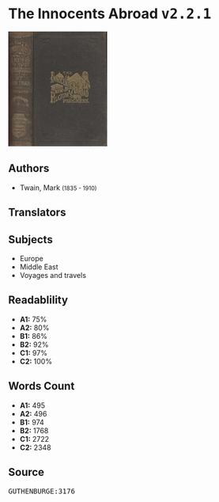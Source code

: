 # The Innocents Abroad <kbd>v2.2.1</kbd>

![](./cover.medium.jpg "")

## Authors


 - Twain, Mark <small>(1835 - 1910)</small>

## Translators



## Subjects


 - Europe
 - Middle East
 - Voyages and travels

## Readablility


 - **A1:** 75%
 - **A2:** 80%
 - **B1:** 86%
 - **B2:** 92%
 - **C1:** 97%
 - **C2:** 100%

## Words Count


 - **A1:** 495
 - **A2:** 496
 - **B1:** 974
 - **B2:** 1768
 - **C1:** 2722
 - **C2:** 2348

## Source


<kbd>GUTHENBURGE:3176</kbd>
